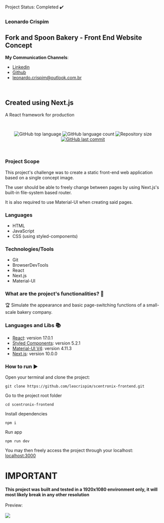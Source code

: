 Project Status: Completed :heavy_check_mark:

### Leonardo Crispim

## Fork and Spoon Bakery - Front End Website Concept

**My Communication Channels**:
- [Linkedin](https://www.linkedin.com/in/leonardo-crispim-371a23134/)
- [Github](https://github.com/leocrispim)
- <leonardo.crispim@outlook.com.br>
<br>

## Created using Next.js
A React framework for production

<br>

<p align="center">
  <img alt="GitHub top language" src="https://img.shields.io/github/languages/top/leocrispim/scentronix-frontend">
  <img alt="GitHub language count" src="https://img.shields.io/github/languages/count/leocrispim/scentronix-frontend">
  <img alt="Repository size" src="https://img.shields.io/github/repo-size/leocrispim/scentronix-frontend">
  <a href="https://github.com/leocrispim/scentronix-frontend/commits/master">
    <img alt="GitHub last commit" src="https://img.shields.io/github/last-commit/leocrispim/scentronix-frontend">
  </a>
</p>

<br>

### Project Scope

This project's challenge was to create a static front-end web application based on a single concept image.

The user should be able to freely change between pages by using Next.js's built-in file-system based router.

It is also required to use Material-UI when creating said pages.

### Languages
* HTML
* JavaScript
* CSS (using styled-components)
### Technologies/Tools
* Git
* BrowserDevTools
* React
* Next.js
* Material-UI
### What are the project's functionalities? :checkered_flag:
:trophy: Simulate the appearance and basic page-switching functions of a small-scale bakery company.
<br>
### Languages and Libs :books:
- [React](https://reactjs.org/): version 17.0.1
- [Styled Components](https://styled-components.com/): version 5.2.1
- [Material-UI V4](https://material-ui.com/): version 4.11.3
- [Next.js](https://nextjs.org/): version 10.0.0

### How to run :arrow_forward:
Open your terminal and clone the project: 
```
git clone https://github.com/leocrispim/scentronix-frontend.git
```
Go to the project root folder
```
cd scentronix-frontend
```
Install dependencies
```
npm i
```
Run app
```
npm run dev
```
You may then freely access the project through your localhost: [localhost:3000](http:localhost:3000)
<br>
# IMPORTANT <br>
**This project was built and tested in a 1920x1080 environment only, it will most likely break in any other resolution** <br>
<br>
Preview: <br>
<br>
<img src="https://user-images.githubusercontent.com/59870721/108259338-bba58f80-713f-11eb-8455-0c391e7f05d8.png" />

